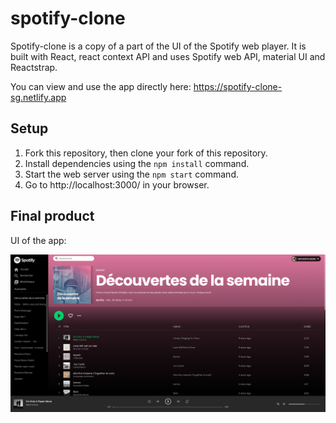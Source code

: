 # spotify-clone

Spotify-clone is a copy of a part of the UI of the Spotify web player. It is built with React, react context API and uses Spotify web API, material UI and Reactstrap.

You can view and use the app directly here: https://spotify-clone-sg.netlify.app

## Setup

1. Fork this repository, then clone your fork of this repository.
2. Install dependencies using the `npm install` command.
3. Start the web server using the `npm start` command. 
4. Go to http://localhost:3000/ in your browser.

## Final product

UI of the app: 

!["Appointments"](https://github.com/Samy0412/spotify-clone/blob/main/public/main-app.png?raw=true)
